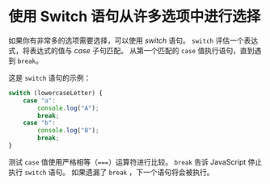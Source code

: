 # 使用 Switch 语句从许多选项中进行选择

如果你有非常多的选项需要选择，可以使用 _switch_ 语句。 `switch` 评估一个表达式，将表达式的值与 _case_ 子句匹配。
从第一个匹配的 `case` 值执行语句，直到遇到 `break`。

这是 `switch` 语句的示例：

```javascript
switch (lowercaseLetter) {
    case "a":
        console.log("A");
        break;
    case "b":
        console.log("B");
        break;
}
```

测试 `case` 值使用严格相等（`===`）运算符进行比较。 `break` 告诉 JavaScript 停止执行 `switch` 语句。 如果遗漏了 `break`
，下一个语句将会被执行。
